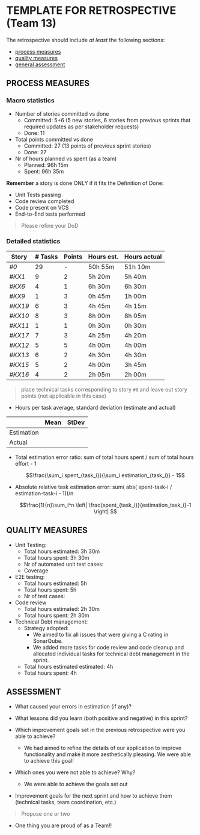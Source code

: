 TEMPLATE FOR RETROSPECTIVE (Team 13)
=====================================

The retrospective should include _at least_ the following
sections:

- [process measures](#process-measures)
- [quality measures](#quality-measures)
- [general assessment](#assessment)

## PROCESS MEASURES 

### Macro statistics

- Number of stories committed vs done 
    - Committed: 5+6 (5 new stories, 6 stories from previous sprints that required updates as per stakeholder requests)
    - Done: 11
- Total points committed vs done 
    - Committed: 27 (13 points of previous sprint stories)
    - Done: 27
- Nr of hours planned vs spent (as a team)
    - Planned: 96h 15m
    - Spent: 96h 35m

**Remember**  a story is done ONLY if it fits the Definition of Done:
 
- Unit Tests passing
- Code review completed
- Code present on VCS
- End-to-End tests performed

> Please refine your DoD 

### Detailed statistics

| Story  | # Tasks | Points | Hours est. | Hours actual |
|--------|---------|--------|------------|--------------|
| _#0_   |   29    |    -    |   50h 55m  |    51h 10m   |
| _#KX1_ |    9    |   2     |    5h 20m  |     5h 40m   |
| _#KX6_ |    4    |   1     |    6h 30m  |      6h 30m  |
| _#KX9_ |    1    |   3     |    0h 45m  |     1h 00m   |
| _#KX19_ |  6     |   3     |    4h 45m  |    4h 15m    | 
| _#KX10_ |   8    |   3     |    8h 00m  |     8h 05m   |
| _#KX11_ |   1    |   1     |    0h 30m  |    0h 30m    |
| _#KX17_ |  7     |   3     |    4h 25m  |    4h 20m    |
| _#KX12_ |   5    |   5     |    4h 00m  |    4h 00m    |
| _#KX13_ |  6     |   2     |    4h 30m  |    4h 30m    |
| _#KX15_ |  5     |   2     |    4h 00m  |    3h 45m    |
| _#KX16_ |  4     |   2     |    2h 05m  |    2h 00m    |


   

> place technical tasks corresponding to story `#0` and leave out story points (not applicable in this case)

- Hours per task average, standard deviation (estimate and actual)

|            | Mean | StDev |
|------------|------|-------|
| Estimation |      |       | 
| Actual     |      |       |

- Total estimation error ratio: sum of total hours spent / sum of total hours effort - 1

    $$\frac{\sum_i spent_{task_i}}{\sum_i estimation_{task_i}} - 1$$
    
- Absolute relative task estimation error: sum( abs( spent-task-i / estimation-task-i - 1))/n

    $$\frac{1}{n}\sum_i^n \left| \frac{spent_{task_i}}{estimation_task_i}-1 \right| $$

  
## QUALITY MEASURES 

- Unit Testing:
  - Total hours estimated: 3h 30m
  - Total hours spent: 3h 30m
  - Nr of automated unit test cases: 
  - Coverage
- E2E testing:
  - Total hours estimated: 5h
  - Total hours spent: 5h
  - Nr of test cases: 
- Code review 
  - Total hours estimated: 2h 30m
  - Total hours spent: 2h 30m
- Technical Debt management:
  - Strategy adopted: 
    - We aimed to fix all issues that were giving a C rating in SonarQube.
    - We added more tasks for code review and code cleanup and allocated individual tasks for technical debt management in the sprint.
  - Total hours estimated estimated: 4h
  - Total hours spent: 4h
  


## ASSESSMENT

- What caused your errors in estimation (if any)?

- What lessons did you learn (both positive and negative) in this sprint?

- Which improvement goals set in the previous retrospective were you able to achieve? 
  - We had aimed to refine the details of our application to improve functionality and make it more aesthetically pleasing. We were able to achieve this goal!
  
- Which ones you were not able to achieve? Why?
  - We were able to achieve the goals set out

- Improvement goals for the next sprint and how to achieve them (technical tasks, team coordination, etc.)

> Propose one or two

- One thing you are proud of as a Team!!